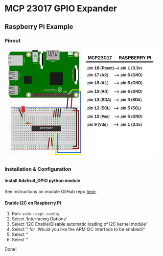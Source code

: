 # MCP 23017 GPIO Expander
## Raspberry Pi Example

### Pinout
![Raspberry Pi Pinout](raspberrypi-pinout-GH.jpg)

### Installation & Configuration

#### Install Adafruit_GPIO python module
See instructions on module GitHub repo [here](https://github.com/adafruit/Adafruit_Python_GPIO).

#### Enable I2C on Raspberry Pi
1. Run: `sudo raspi-config`
2. Select 'Interfacing Options'
3. Select 'I2C Enable/Disable automatic loading of I2C kernel module'
4. Select '<Yes>' for 'Would you like the ARM I2C interface to be enabled?'
5. Select '<Ok>'
6. Select '<Finish>'

Done!
